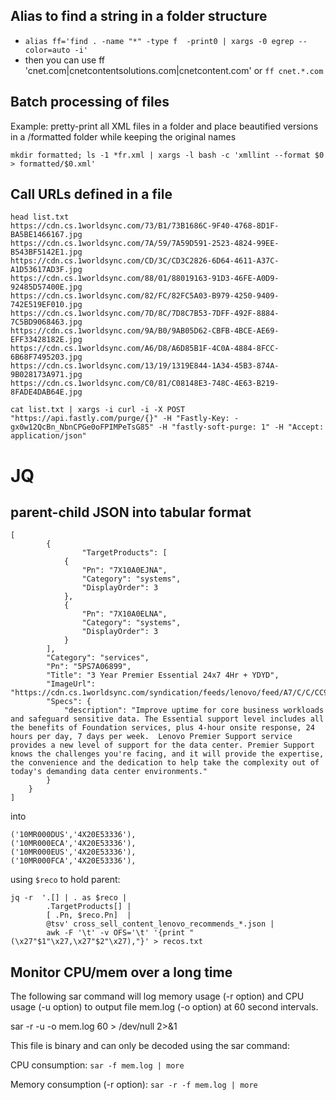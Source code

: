 ## Alias to find a string in a folder structure

* `alias ff='find . -name "*" -type f  -print0 | xargs -0 egrep --color=auto -i'`
* then you can use ff 'cnet.com|cnetcontentsolutions.com|cnetcontent.com'
or `ff cnet.*.com`


## Batch processing of files

Example: pretty-print all XML files in a folder and place beautified versions in a /formatted folder while keeping the original names

```
mkdir formatted; ls -1 *fr.xml | xargs -l bash -c 'xmllint --format $0 > formatted/$0.xml'
```
## Call URLs defined in a file

```
head list.txt
https://cdn.cs.1worldsync.com/73/B1/73B1686C-9F40-4768-8D1F-BA5BE1466167.jpg
https://cdn.cs.1worldsync.com/7A/59/7A59D591-2523-4824-99EE-B543BF5142E1.jpg
https://cdn.cs.1worldsync.com/CD/3C/CD3C2826-6D64-4611-A37C-A1D53617AD3F.jpg
https://cdn.cs.1worldsync.com/88/01/88019163-91D3-46FE-A0D9-92485D57400E.jpg
https://cdn.cs.1worldsync.com/82/FC/82FC5A03-B979-4250-9409-742E519EF010.jpg
https://cdn.cs.1worldsync.com/7D/8C/7D8C7B53-7DFF-492F-8884-7C5BD9068463.jpg
https://cdn.cs.1worldsync.com/9A/B0/9AB05D62-CBFB-4BCE-AE69-EFF33428182E.jpg
https://cdn.cs.1worldsync.com/A6/D8/A6D85B1F-4C0A-4884-8FCC-6B68F7495203.jpg
https://cdn.cs.1worldsync.com/13/19/1319E844-1A34-45B3-874A-9B028173A971.jpg
https://cdn.cs.1worldsync.com/C0/81/C08148E3-748C-4E63-B219-8FADE4DAB64E.jpg

cat list.txt | xargs -i curl -i -X POST "https://api.fastly.com/purge/{}" -H "Fastly-Key: -gx0w12QcBn_NbnCPGe0oFPIMPeTsG85" -H "fastly-soft-purge: 1" -H "Accept: application/json"
```

# JQ


## parent-child JSON into tabular format

```
[
        {
                "TargetProducts": [
            {
                "Pn": "7X10A0EJNA",
                "Category": "systems",
                "DisplayOrder": 3
            },
            {
                "Pn": "7X10A0ELNA",
                "Category": "systems",
                "DisplayOrder": 3
            }
        ],
        "Category": "services",
        "Pn": "5PS7A06899",
        "Title": "3 Year Premier Essential 24x7 4Hr + YDYD",
        "ImageUrl": "https://cdn.cs.1worldsync.com/syndication/feeds/lenovo/feed/A7/C/C/CC9ED56BA873435246383EC0121ACAE7DD989932_ISGPSESSENTIALLOGO_w_400_hero.png",
        "Specs": {
            "description": "Improve uptime for core business workloads and safeguard sensitive data. The Essential support level includes all the benefits of Foundation services, plus 4-hour onsite response, 24 hours per day, 7 days per week.  Lenovo Premier Support service provides a new level of support for the data center. Premier Support knows the challenges you're facing, and it will provide the expertise, the convenience and the dedication to help take the complexity out of today's demanding data center environments."
        }
    }
]
```

into 

```
('10MR000DUS','4X20E53336'),
('10MR000ECA','4X20E53336'),
('10MR000EUS','4X20E53336'),
('10MR000FCA','4X20E53336'),
```

using `$reco` to hold parent:

```
jq -r  '.[] | . as $reco |
        .TargetProducts[] |
        [ .Pn, $reco.Pn]  |
        @tsv' cross_sell_content_lenovo_recommends_*.json |
        awk -F '\t' -v OFS='\t' '{print "(\x27"$1"\x27,\x27"$2"\x27),"}' > recos.txt
```

## Monitor CPU/mem over a long time


The following sar command will log memory usage (-r option) and CPU usage (-u option) to output file mem.log (-o option) at 60 second intervals.

sar -r -u -o mem.log 60 > /dev/null 2>&1

This file is binary and can only be decoded using the sar command:

CPU consumption: `sar -f mem.log | more`

Memory consumption (-r option): `sar -r -f mem.log | more`


